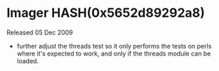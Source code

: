 # Imager HASH(0x5652d89292a8)

Released 05 Dec 2009

- further adjust the threads test so it only performs the tests on perls where it's expected to work, and only if the threads module can be loaded.